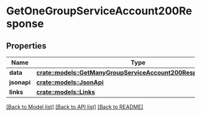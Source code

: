 # GetOneGroupServiceAccount200Response

## Properties

Name | Type | Description | Notes
------------ | ------------- | ------------- | -------------
**data** | [**crate::models::GetManyGroupServiceAccount200ResponseDataInner**](getManyGroupServiceAccount_200_response_data_inner.md) |  | 
**jsonapi** | [**crate::models::JsonApi**](JsonApi.md) |  | 
**links** | [**crate::models::Links**](Links.md) |  | 

[[Back to Model list]](../README.md#documentation-for-models) [[Back to API list]](../README.md#documentation-for-api-endpoints) [[Back to README]](../README.md)


